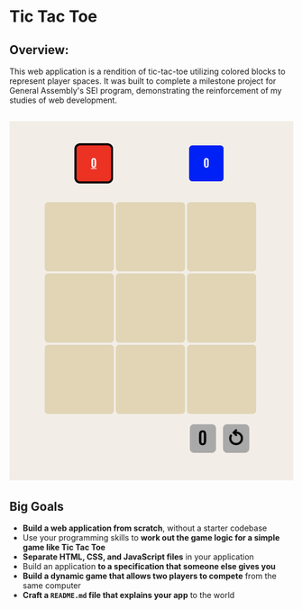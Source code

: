 # Tic Tac Toe

## Overview:

This web application is a rendition of tic-tac-toe utilizing colored blocks to represent player spaces. It was built to complete a milestone project for General Assembly's SEI program, demonstrating the reinforcement of my studies of web development. 


![Screenshot](/img/screenshot.png)
---

## Big Goals

- **Build a web application from scratch**, without a starter codebase
- Use your programming skills to **work out the game logic for a simple game like Tic Tac Toe**
- **Separate HTML, CSS, and JavaScript files** in your application
- Build an application **to a specification that someone else gives you**
- **Build a dynamic game that allows two players to compete** from the same computer
- **Craft a `README.md` file that explains your app** to the world

